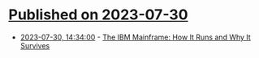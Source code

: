 # [Published on 2023-07-30](index.md)

* [2023-07-30, 14:34:00](https://slashdot.org/story/23/07/30/0215203/the-ibm-mainframe-how-it-runs-and-why-it-survives?utm_source=rss1.0mainlinkanon&utm_medium=feed) - [The IBM Mainframe: How It Runs and Why It Survives](https://slashdot.org/story/23/07/30/0215203/the-ibm-mainframe-how-it-runs-and-why-it-survives?utm_source=rss1.0mainlinkanon&utm_medium=feed)
